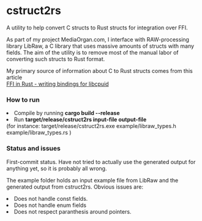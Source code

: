 # cstruct2rs
<p>A utility to help convert C structs to Rust structs for integration over FFI.</p>

<p>As part of my project MediaOrgan.com, I interface with RAW-processing library LibRaw, a C library that uses massive amounts of structs with many fields. The aim of the utility is to remove most of the manual labor of converting such structs to Rust format.</p>

<p>My primary source of information about C to Rust structs comes from this article<br/>
<a href="http://siciarz.net/ffi-rust-writing-bindings-libcpuid/">FFI in Rust - writing bindings for libcpuid</a>
</p>

### How to run
<li/>Compile by running <b>cargo build --release</b><br/>
<li/>Run <b>target/release/cstruct2rs input-file output-file</b><br/>
(for instance: target/release/cstruct2rs.exe example/libraw_types.h example/libraw_types.rs )

### Status and issues
<p>First-commit status. Have not tried to actually use the generated output for anything yet, so it is probably all wrong.</p>
<p>The example folder holds an input example file from LibRaw and the generated output from cstruct2rs. Obvious issues are:</p>
<li/>Does not handle const fields.
<li/>Does not handle enum fields
<li/>Does not respect paranthesis around pointers.
